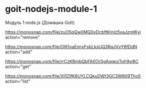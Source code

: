 # goit-nodejs-module-1
Модуль 1 node.js   (Домашка GoIt)

https://monosnap.com/file/zuO5qQw0MQ0xDcbftKmIz5vaJzmWyi     action="remove"

https://monosnap.com/file/Ol61vaEimxFsbLksUQ3RqJVvY6fDdN     action="add"

https://monosnap.com/file/rrCzKBmbQbFA0OrSgAqqpzTph9xi8C     action="get"

https://monosnap.com/file/XI1ZIfK6UYLCQkuDWt3GC3W609Tho5     action="list"



